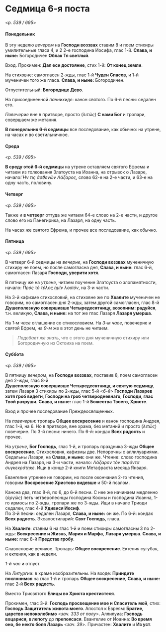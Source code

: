 
# Седмица 6-я поста

<*p. 539 / 695*>

#### Понедельник

В эту неделю *вечером* на **Господи воззвах** ставим 8 и поем стихиры умилительные гласа 4, 
и 2 2-е господина Иосифа, глас 1-й. **Слава, и ныне:** Богородичен **Облак Тя светлый**. 

Вход. Прокимен: **Дал еси достояние**, стих 1-й: **От конец земли**. 

На стиховне: самогласен 2-жды, глас 1-й **Чуден Спасов**, и 1-й мученичен того же гласа. 
**Слава, и ныне:** Богородичен. 

Отпустительный: **Богородице Дево**. 

На присоединенной *паннихиде*: канон святого. 
По 6-й песни: седален его.  

*Повечерие* вне в притворе, просто (*λιτῶς*) **С нами Бог** и тропари, совершаем же метания.   

**В понедельник 6-й седмицы** все последование, как обычно: на утрене, на часах и во светильничное. 

#### Среда

<*p. 539 / 695*>

**В среду этой 6-й седмицы** на утрене оставляем святого Ефрема и читаем из толкования Златоуста на Иоанна, 
на отрывок о Лазаре, начало: *̓͂Ην τις ἀσϑενῶν Λάζαρος*, слово 62-е на 2-е части, и 63-е на одну часть, 
половину. 

#### Четверг

<*p. 539 / 695*>

Также и **в четверг** оттуда же читаем 64-е слово на 2-е части, и другое слово его из Панегирика, 
на Лазаря, на одну часть. 

На часах же святого Ефрема, и прочее все последование, как обычно.  

#### Пятница

<*p. 539 / 695*>

В четверг 6-й седмицы на *вечерне*, на **Господи воззвах** мученичную стихиру не поем, но после 
самогласна дня, **Слава, и ныне:** глас 6-й, самогласен Лазаря **Господи, уверити хотя**. 

В пятницу же на *утрене*, читаем поучение Златоуста о злопамятности, начало: *Πρὸς τὸ τέλος ἡμῖν λοιπόν*, 
на 3-и части.  

На 3-й кафизме стихословий, на стиховне же по **Хвалите** мученичен не говорим, но самогласен дня 2-жды, 
затем другой самогласен, глас 8-й **Душеполезную совершивше Четыредесятницу, возопиим: радуйся**, 
т.н. великую, **Слава, и ныне:** на тот же глас Лазаря **Лазаря умерша**.

На *1-м часе* оглашение со стихословием. На *3-м часе*, повечерие и святой Ефрем, на *9-м* же 
в этот день не читаем.   

> *Подобает же знать*, что с этого дня мученичную стихиру или Богородичную из Октоиха на поем.  

#### Суббота

<*p. 539 / 695*>

В пятницу *вечером*, на **Господи воззвах**, поставив 8, поем самогласен дня 2-жды, глас 8-й  
**Душеполезную совершивше Четыредесятницу, и святую седмицу**, затем Лазаря 3 стихиры по 2-жды, 
глас 5-й <*6-й*> **Господи Лазарев хотя гроб видети**, **Господи на гроб четверодневнаго**, 
**Господи, глас Твой разруши**. **Слава, и ныне:** глас 1-й **Божества Твоего, Христе**. 

Вход и прочее последование Преждеосвященных. 

На *повечерии*: тропарь **Общее воскресение** и канон господина Андрея, глас 1-й, на 6. 
Но в притворе, вне храма, без метаний и просто (*λιτῶς*) повечерие. 
По 3-й песни: ничего. По 6-й: кондак **Всех радость** и прочее. 

На *утрене*, **Бог Господь**, глас 1-й, и тропарь праздника 3-жды **Общее воскресение**. 
Стихословия, кафизмы две. Непорочны с аллилуариями. Седальны Лазаря, на **Слава, и ныне:** они же. 
Чтение: слово господина Андрея на Лазаря, на 3-и части, начало: *Λάζαρον τὸν παρόντα συγκεκρότηκε*. 
Ищи в конце 2-й книги Метафраста месяца Января. 

Евангелие утренее не говорим, но после окончания 2-го чтения, говорим **Воскресение Христово видевше** 
и 50-й псалом.   

Канона два, глас 8-й, по 6, до 6-й песни. С нее же начинаем медленно (*ἀργῶς*) петь четверопеснцы 
господина Космы и господина Иоанна, 1-го ирмосы по 2-жды, тропари же по 3-жды. 
Ищи в начале Триоди седален, глас 4-й **Удивися Иосиф**.  
По 3-й песни: седален Лазаря, **Слава, и ныне:** он же. 
По 6-й: кондак **Всех радость**. 
Эксапостиларий: **Свят Господь**, гласа. 

На **Хвалите**: ставим 6 на глас 1-й и поем стихиры самогласны 3 по 2-жды: **Воскресение и Жизнь**, 
**Мария и Марфа**, **Лазаря умерша**. **Слава, и ныне:** глас 8-й **Представ гробу**.  

Славословие великое. Тропарь: **Общее воскресение**. Ектения сугубая, и ектения, как в недели. 

*1-й час* и отпуст. 

На *Литургии*: в храме изобразительны. На входе: **Приидите поклонимся** на глас 1-й 
и тропарь **Общее воскресение**, **Слава, и ныне:** глас 2-й **Всех радость**. 

Вместо Трисвятого **Елицы во Христа крестистеся**. 

Прокимен, глас 3-й: **Господь просвещение мое и Спаситель мой**, стих: **Господь Защититель живота моего**. 
Апостол к Евреям: **Братие, царство непоколебимо** <*зач. 333 от полу*>.
Аллилуиа: **Господь воцарися, в лепоту** до **препоясася**. 
Евангелие от Иоанна: **Во время оно, бе некто боля Лазарь** <*зач. 39*>. 
Причастен: **Хвалите** и **Из уст**.   
